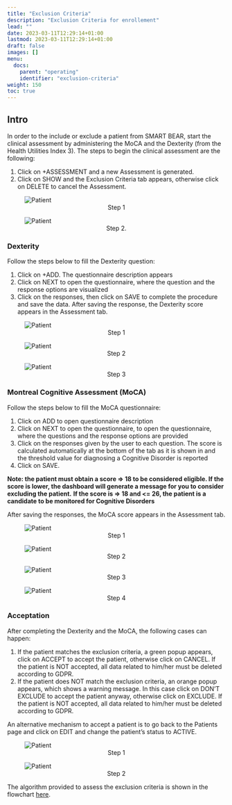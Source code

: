 ```yaml
---
title: "Exclusion Criteria"
description: "Exclusion Criteria for enrollement"
lead: ""
date: 2023-03-11T12:29:14+01:00
lastmod: 2023-03-11T12:29:14+01:00
draft: false
images: []
menu:
  docs:
    parent: "operating"
    identifier: "exclusion-criteria"
weight: 150
toc: true
---
```


## Intro

In order to the include or exclude a patient from SMART BEAR, start the clinical assessment by administering the MoCA and the Dexterity (from the Health Utilities Index 3). The steps to begin the clinical assessment are the following:

1.	Click on +ASSESSMENT and a new Assessment is generated. 
2.	Click on SHOW and the Exclusion Criteria tab appears, otherwise click on DELETE to cancel the Assessment.


<figure id="Pic_1a" >
<img src="images/Pic_1a.PNG" alt="Patient">
<figcaption style="text-align:center">Step 1</figcaption>
</figure>


<figure id="Pic_1" >
<img src="images/Pic_1.PNG" alt="Patient">
<figcaption style="text-align:center">Step 2.</figcaption>
</figure>

### Dexterity


Follow the steps below to fill the Dexterity question:
1.	Click on +ADD. The questionnaire description appears 
2.	Click on NEXT to open the questionnaire, where the question and the response options are visualized 
3.	Click on the responses, then click on SAVE to complete the procedure and save the data.
After saving the response, the Dexterity score appears in the Assessment tab.


<figure id="Pic_57" >
<img src="images/Pic_57.png" alt="Patient">
<figcaption style="text-align:center">Step 1 </figcaption>
</figure>



<figure id="Pic_59" >
<img src="images/Pic_59.png" alt="Patient">
<figcaption style="text-align:center"> Step 2 </figcaption>
</figure>



<figure id="Pic_60" >
<img src="images/Pic_60.png" alt="Patient">
<figcaption style="text-align:center"> Step 3 </figcaption>
</figure>

### Montreal Cognitive Assessment (MoCA)

Follow the steps below to fill the MoCA questionnaire:

1.	Click on ADD to open questionnaire description 
2.	Click on NEXT to open the questionnaire, to open the questionnaire, where the questions and the response options are provided 
3.	Click on the responses given by the user to each question. The score is calculated automatically at the bottom of the tab as it is shown in and the threshold value for diagnosing a Cognitive Disorder is reported 
4.	Click on SAVE.

**Note: the patient must obtain a score => 18 to be considered eligible. If the score is lower, the dashboard will generate a message for you to consider excluding the patient.**
**If the score is => 18 and <= 26, the patient is a candidate to be monitored for Cognitive Disorders**

After saving the responses, the MoCA score appears in the Assessment tab.


<figure id="Pic_60a" >
<img src="images/Pic_60a.png" alt="Patient">
<figcaption style="text-align:center">Step 1</figcaption>
</figure>


<figure id="Pic_61" >
<img src="images/Pic_63.png" alt="Patient">
<figcaption style="text-align:center"> Step 2 </figcaption>
</figure>


<figure id="Pic_63" >
<img src="images/Pic_63.png" alt="Patient">
<figcaption style="text-align:center">Step 3</figcaption>
</figure>


<figure id="Pic_64" >
<img src="images/Pic_64.png" alt="Patient">
<figcaption style="text-align:center"> Step 4 </figcaption>
</figure>



### Acceptation

After completing the Dexterity and the MoCA, the following cases can happen:
1.	If the patient matches the exclusion criteria, a green popup appears, click on ACCEPT to accept the patient, otherwise click on CANCEL. If the patient is NOT accepted, all data related to him/her must be deleted according to GDPR. 
2.	If the patient does NOT match the exclusion criteria, an orange popup appears, which shows a warning message. In this case click on DON’T EXCLUDE to accept the patient anyway, otherwise click on EXCLUDE. If the patient is NOT accepted, all data related to him/her must be deleted according to GDPR.


An alternative mechanism to accept a patient is to go back to the Patients page and click on EDIT and change the patient’s status to ACTIVE. 

<figure id="Pic_66" >
<img src="images/Pic_66.png" alt="Patient">
<figcaption style="text-align:center"> Step 1 </figcaption>
</figure>



<figure id="Pic_67" >
<img src="images/Pic_67.png" alt="Patient">
<figcaption style="text-align:center"> Step 2</figcaption>
</figure>

The algorithm provided to assess the exclusion criteria is shown in the flowchart [here](https://github.com/Smartbear-Unimi/sb-ui-doc/blob/Recruitment-flowchart/content/en/docs/operating/exclusion-criteria/Exclusion_flowchart/_exclusion.md).
